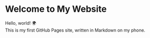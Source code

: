 # Welcome to My Website
Hello, world! 🌍  
This is my first GitHub Pages site, written in Markdown on my phone.

